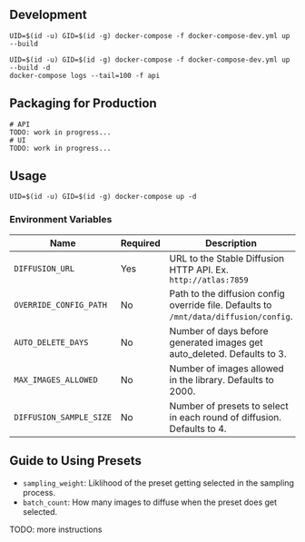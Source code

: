 ## Development

```shell
UID=$(id -u) GID=$(id -g) docker-compose -f docker-compose-dev.yml up --build
```

```shell
UID=$(id -u) GID=$(id -g) docker-compose -f docker-compose-dev.yml up --build -d
docker-compose logs --tail=100 -f api
```

## Packaging for Production

```shell
# API
TODO: work in progress...
# UI
TODO: work in progress...
```

## Usage

```shell
UID=$(id -u) GID=$(id -g) docker-compose up -d
```

### Environment Variables

| Name                    | Required | Description                                                                           |
| ----------------------- | -------- | ------------------------------------------------------------------------------------- |
| `DIFFUSION_URL`         | Yes      | URL to the Stable Diffusion HTTP API. Ex. `http://atlas:7859`                         |
| `OVERRIDE_CONFIG_PATH`  | No       | Path to the diffusion config override file. Defaults to `/mnt/data/diffusion/config`. |
| `AUTO_DELETE_DAYS`      | No       | Number of days before generated images get auto_deleted. Defaults to 3.               |
| `MAX_IMAGES_ALLOWED`    | No       | Number of images allowed in the library. Defaults to 2000.                            |
| `DIFFUSION_SAMPLE_SIZE` | No       | Number of presets to select in each round of diffusion. Defaults to 4.                |

## Guide to Using Presets

- `sampling_weight`: Liklihood of the preset getting selected in the sampling process.
- `batch_count`: How many images to diffuse when the preset does get selected.

TODO: more instructions
